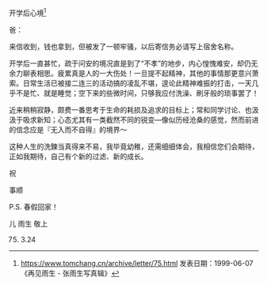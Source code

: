 开学后心境[^1]

爸：

来信收到，钱也拿到，但被发了一顿牢骚，以后寄信务必请写上宿舍名称。

开学后一直甚忙，疏于问安的境况直是到了“不孝”的地步，内心惶愧难安，却仍无余力聊表相思。疲累真是人的一大伤处！一旦提不起精神，其他的事情那更意兴萧索。日常生活已被接二连三的活动搞的凌乱不堪，遑论此精神难振的打击，一天几乎不是忙、就是睡觉；空下来的些微时间，只够我应付洗澡、刷牙般的琐事罢了！

近来稍稍寂静，颇费一番思考于生命的耗损及追求的目标上；常和同学讨论、也汲汲于吸求新知；心态尤其有一类截然不同的锐变—像似历经沧桑的感觉，然而前进的信念应是『无入而不自得』的境界～

这种人生的洗鍊当真得来不易，我毕竟幼稚，还需细细体会，我相信您们会期待，正如我期待，自己有个新的过滤、新的成长。

祝

事顺

P.S. 春假回家！

儿 雨生 敬上

75. 3.24

[^1]: https://www.tomchang.cn/archive/letter/75.html 发表日期：1999-06-07《再见雨生 - 张雨生写真辑》

